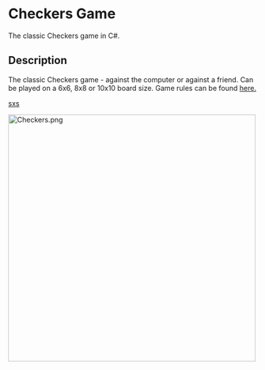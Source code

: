  <h1>Checkers Game</h1>
<p>The classic Checkers game in C#.</p>

<p><h2>Description</h2></p>

The classic Checkers game - against the computer or against a friend.
Can be played on a 6x6, 8x8 or 10x10 board size.
Game rules can be found <a href="http://www.itsyourturn.com/t_helptopic2030.html">here.

<p>sxs</p>
<p></p>
<p></p>
<p>
<img src="https://imgbbb.com/images/2020/01/14/Checkers.png" alt="Checkers.png" border="0" width="500" height="500"/>
</p>
